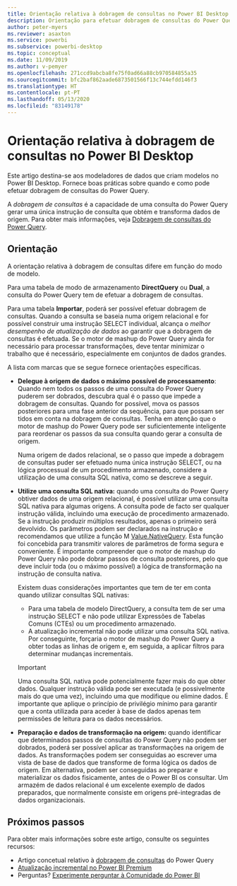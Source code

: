 ```yaml
---
title: Orientação relativa à dobragem de consultas no Power BI Desktop
description: Orientação para efetuar dobragem de consultas do Power Query no Power BI Desktop.
author: peter-myers
ms.reviewer: asaxton
ms.service: powerbi
ms.subservice: powerbi-desktop
ms.topic: conceptual
ms.date: 11/09/2019
ms.author: v-pemyer
ms.openlocfilehash: 271ccd9abcba8fe75f0ad66a88cb970584855a35
ms.sourcegitcommit: bfc2baf862aade6873501566f13c744efdd146f3
ms.translationtype: HT
ms.contentlocale: pt-PT
ms.lasthandoff: 05/13/2020
ms.locfileid: "83149178"
---
```

# <a name="query-folding-guidance-in-power-bi-desktop"></a>Orientação relativa à dobragem de consultas no Power BI Desktop

Este artigo destina-se aos modeladores de dados que criam modelos no Power BI Desktop. Fornece boas práticas sobre quando e como pode efetuar dobragem de consultas do Power Query.

A _dobragem de consultas_ é a capacidade de uma consulta do Power Query gerar uma única instrução de consulta que obtém e transforma dados de origem. Para obter mais informações, veja [Dobragem de consultas do Power Query](/power-query/power-query-folding).

## <a name="guidance"></a>Orientação

A orientação relativa à dobragem de consultas difere em função do modo de modelo.

Para uma tabela de modo de armazenamento **DirectQuery** ou **Dual**, a consulta do Power Query tem de efetuar a dobragem de consultas.

Para uma tabela **Importar**, poderá ser possível efetuar dobragem de consultas. Quando a consulta se baseia numa origem relacional e for possível construir uma instrução SELECT individual, alcança o _melhor desempenho de atualização de dados_ ao garantir que a dobragem de consultas é efetuada. Se o motor de mashup do Power Query ainda for necessário para processar transformações, deve tentar minimizar o trabalho que é necessário, especialmente em conjuntos de dados grandes.

A lista com marcas que se segue fornece orientações específicas.

- **Delegue à origem de dados o máximo possível de processamento**: Quando nem todos os passos de uma consulta do Power Query puderem ser dobrados, descubra qual é o passo que impede a dobragem de consultas. Quando for possível, mova os passos posteriores para uma fase anterior da sequência, para que possam ser tidos em conta na dobragem de consultas. Tenha em atenção que o motor de mashup do Power Query pode ser suficientemente inteligente para reordenar os passos da sua consulta quando gerar a consulta de origem.

    Numa origem de dados relacional, se o passo que impede a dobragem de consultas puder ser efetuado numa única instrução SELECT, ou na lógica processual de um procedimento armazenado, considere a utilização de uma consulta SQL nativa, como se descreve a seguir.

- **Utilize uma consulta SQL nativa:** quando uma consulta do Power Query obtiver dados de uma origem relacional, é possível utilizar uma consulta SQL nativa para algumas origens. A consulta pode de facto ser qualquer instrução válida, incluindo uma execução de procedimento armazenado. Se a instrução produzir múltiplos resultados, apenas o primeiro será devolvido. Os parâmetros podem ser declarados na instrução e recomendamos que utilize a função M [Value.NativeQuery](/powerquery-m/value-nativequery). Esta função foi concebida para transmitir valores de parâmetros de forma segura e conveniente. É importante compreender que o motor de mashup do Power Query não pode dobrar passos de consulta posteriores, pelo que deve incluir toda (ou o máximo possível) a lógica de transformação na instrução de consulta nativa.

    Existem duas considerações importantes que tem de ter em conta quando utilizar consultas SQL nativas:

    - Para uma tabela de modelo DirectQuery, a consulta tem de ser uma instrução SELECT e não pode utilizar Expressões de Tabelas Comuns (CTEs) ou um procedimento armazenado.
    - A atualização incremental não pode utilizar uma consulta SQL nativa. Por conseguinte, forçaria o motor de mashup do Power Query a obter todas as linhas de origem e, em seguida, a aplicar filtros para determinar mudanças incrementais.

    > [!IMPORTANT]
    > Uma consulta SQL nativa pode potencialmente fazer mais do que obter dados. Qualquer instrução válida pode ser executada (e possivelmente mais do que uma vez), incluindo uma que modifique ou elimine dados. É importante que aplique o princípio de privilégio mínimo para garantir que a conta utilizada para aceder à base de dados apenas tem permissões de leitura para os dados necessários.

- **Preparação e dados de transformação na origem:** quando identificar que determinados passos de consultas do Power Query não podem ser dobrados, poderá ser possível aplicar as transformações na origem de dados. As transformações podem ser conseguidas ao escrever uma vista de base de dados que transforme de forma lógica os dados de origem. Em alternativa, podem ser conseguidas ao preparar e materializar os dados fisicamente, antes de o Power BI os consultar. Um armazém de dados relacional é um excelente exemplo de dados preparados, que normalmente consiste em origens pré-integradas de dados organizacionais.

## <a name="next-steps"></a>Próximos passos

Para obter mais informações sobre este artigo, consulte os seguintes recursos:

- Artigo concetual relativo à [dobragem de consultas](/power-query/power-query-folding) do Power Query
- [Atualização incremental no Power BI Premium](../admin/service-premium-incremental-refresh.md)
- Perguntas? [Experimente perguntar à Comunidade do Power BI](https://community.powerbi.com/)
